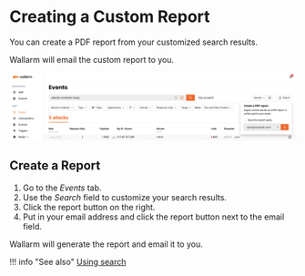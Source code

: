 [img-custom-report]:        ../../images/user-guides/search-and-filters/custom-report.png

[link-using-search]:        use-search.md

# Creating a Custom Report

You can create a PDF report from your customized search results.

Wallarm will email the custom report to you.

![!Custom report creation window][img-custom-report]

## Create a Report

1. Go to the *Events* tab.
2. Use the *Search* field to customize your search results.
3. Click the report button on the right.
4. Put in your email address and click the report button next to the email field.

Wallarm will generate the report and email it to you.

!!! info "See also"
    [Using search][link-using-search]